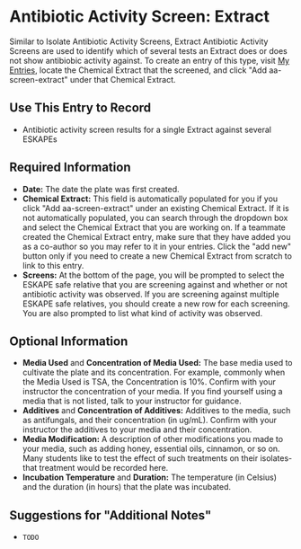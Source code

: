 # Antibiotic Activity Screen: Extract

Similar to Isolate Antibiotic Activity Screens, Extract Antibiotic Activity Screens are used to identify which of several tests an Extract does or does not show antibiobic activity against. To create an entry of this type, visit [My Entries](https://discovery.tinyearth.wisc.edu/my-entries/), locate the Chemical Extract that the screened, and click "Add aa-screen-extract" under that Chemical Extract.

## Use This Entry to Record

- Antibiotic activity screen results for a single Extract against several ESKAPEs

## Required Information

- **Date:** The date the plate was first created.
- **Chemical Extract:** This field is automatically populated for you if you click "Add aa-screen-extract" under an existing Chemical Extract. If it is not automatically populated, you can search through the dropdown box and select the Chemical Extract that you are working on. If a teammate created the Chemical Extract entry, make sure that they have added you as a co-author so you may refer to it in your entries. Click the "add new" button only if you need to create a new Chemical Extract from scratch to link to this entry.
- **Screens:** At the bottom of the page, you will be prompted to select the ESKAPE safe relative that you are screening against and whether or not antibiotic activity was observed. If you are screening against multiple ESKAPE safe relatives, you should create a new row for each screening. You are also prompted to list what kind of activity was observed. 

## Optional Information

- **Media Used** and **Concentration of Media Used:** The base media used to cultivate the plate and its concentration. For example, commonly when the Media Used is TSA, the Concentration is 10%. Confirm with your instructor the concentration of your media. If you find yourself using a media that is not listed, talk to your instructor for guidance.
- **Additives** and **Concentration of Additives:** Additives to the media, such as antifungals, and their concentration (in ug/mL). Confirm with your instructor the additives to your media and their concentration.
- **Media Modification:** A description of other modifications you made to your media, such as adding honey, essential oils, cinnamon, or so on. Many students like to test the effect of such treatments on their isolates- that treatment would be recorded here.
- **Incubation Temperature** and **Duration:** The temperature (in Celsius) and the duration (in hours) that the plate was incubated. 

## Suggestions for "Additional Notes"

- `TODO`
